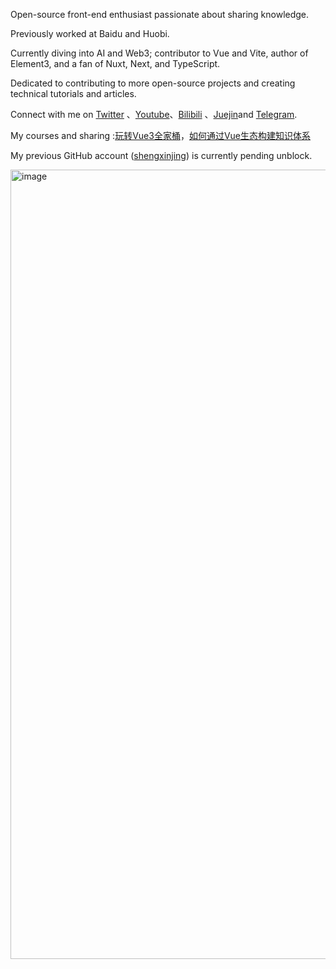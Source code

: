 Open-source front-end enthusiast passionate about sharing knowledge.

Previously worked at Baidu and Huobi.

Currently diving into AI and Web3; contributor to Vue and Vite, author of Element3, and a fan of Nuxt, Next, and TypeScript.

Dedicated to contributing to more open-source projects and creating technical tutorials and articles.

Connect with me on [Twitter](https://x.com/shengxj1) 、[Youtube](https://www.youtube.com/@shengxj)、[Bilibili](https://space.bilibili.com/26995758?) 、[Juejin](https://juejin.cn/user/1556564194370270/posts)and [Telegram](https://t.me/shengxj).

My courses and sharing :[玩转Vue3全家桶](https://time.geekbang.org/column/intro/100094401)，[如何通过Vue生态构建知识体系](https://drive.google.com/file/d/1k93xZc_kBm4gABxApogYA1AdwFm1ut3V/view?usp=sharing)

My previous GitHub account ([shengxinjing](https://github.com/shengxinjing)) is currently pending unblock.

<img width="1263" alt="image" src="https://github.com/user-attachments/assets/d54e986c-990e-4ceb-b341-f00c78db6a19">

<!--
**shengxj1/shengxj1** is a ✨ _special_ ✨ repository because its `README.md` (this file) appears on your GitHub profile.

Here are some ideas to get you started:

- 🔭 I’m currently working on ...
- 🌱 I’m currently learning ...
- 👯 I’m looking to collaborate on ...
- 🤔 I’m looking for help with ...
- 💬 Ask me about ...
- 📫 How to reach me: ...
- 😄 Pronouns: ...
- ⚡ Fun fact: ...
-->
